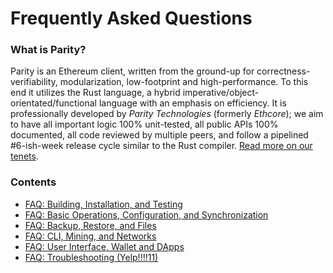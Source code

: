 # Frequently Asked Questions

### What is Parity?

Parity is an Ethereum client, written from the ground-up for correctness-verifiability, modularization, low-footprint and high-performance. To this end it utilizes the Rust language, a hybrid imperative/object-orientated/functional language with an emphasis on efficiency. It is professionally developed by _Parity Technologies_ (formerly _Ethcore_); we aim to have all important logic 100% unit-tested, all public APIs 100% documented, all code reviewed by multiple peers, and follow a pipelined #6-ish-week release cycle similar to the Rust compiler. [Read more on our tenets](wiki.md#our-tenets).

### Contents

- [FAQ: Building, Installation, and Testing](/FAQ-Building,-Installation,-and-Testing.md)
- [FAQ: Basic Operations, Configuration, and Synchronization](/FAQ-Basic-Operations,-Configuration,-and-Synchronization.md)
- [FAQ: Backup, Restore, and Files](/FAQ-Backup,-Restore,-and-Files.md)
- [FAQ: CLI, Mining, and Networks](/FAQ-CLI,-Mining,-and-Networks.md)
- [FAQ: User Interface, Wallet and DApps](/FAQ-User-Interface,-Wallet-and-DApps.md)
- [FAQ: Troubleshooting (Yelp!!!!11)](/FAQ-Troubleshooting-(Yelp!!!!11).md)
